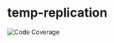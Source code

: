 # temp-replication
![Code Coverage](https://img.shields.io/badge/Code%20Coverage-100%25-success?style=flat)
#
#
#
